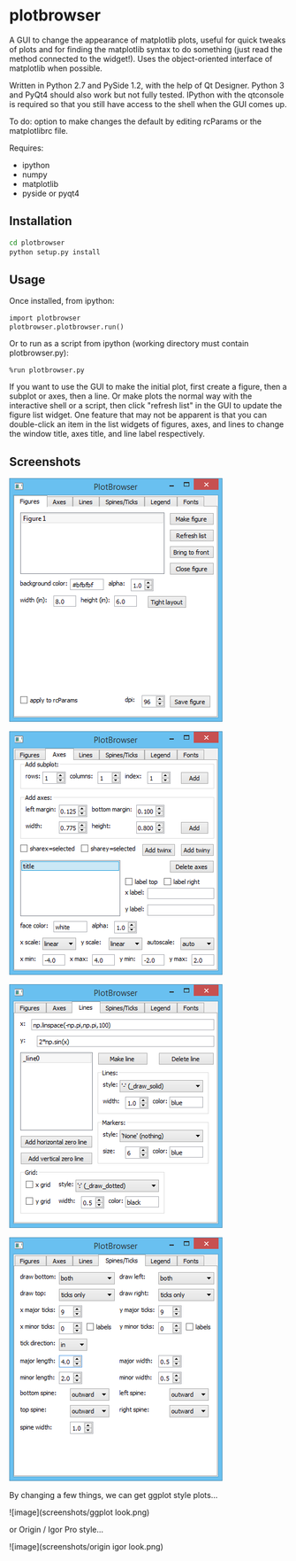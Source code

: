 plotbrowser
===========

A GUI to change the appearance of matplotlib plots, useful for quick tweaks of plots and for finding the matplotlib syntax to do something (just read the method connected to the widget!). Uses the object-oriented interface of matplotlib when possible.

Written in Python 2.7 and PySide 1.2, with the help of Qt Designer. Python 3 and PyQt4 should also work but not fully tested. IPython with the qtconsole is required so that you still have access to the shell when the GUI comes up.

To do: option to make changes the default by editing rcParams or the matplotlibrc file.

Requires:
- ipython
- numpy
- matplotlib
- pyside or pyqt4

Installation
-----------

```sh
cd plotbrowser
python setup.py install
```

Usage
-----------

Once installed, from ipython:
```ipython
import plotbrowser
plotbrowser.plotbrowser.run() 
```

Or to run as a script from ipython (working directory must contain plotbrowser.py):
```ipython
%run plotbrowser.py
```

If you want to use the GUI to make the initial plot, first create a figure, then a subplot or axes, then a line. Or make plots the normal way with the interactive shell or a script, then click "refresh list" in the GUI to update the figure list widget. One feature that may not be apparent is that you can double-click an item in the list widgets of figures, axes, and lines to change the window title, axes title, and line label respectively.

Screenshots
-----------

![image](screenshots/figurestab.png)

![image](screenshots/axestab.png)

![image](screenshots/linestab.png)

![image](screenshots/spinestab.png)

By changing a few things, we can get ggplot style plots...

![image](screenshots/ggplot look.png)

or Origin / Igor Pro style...

![image](screenshots/origin igor look.png)
